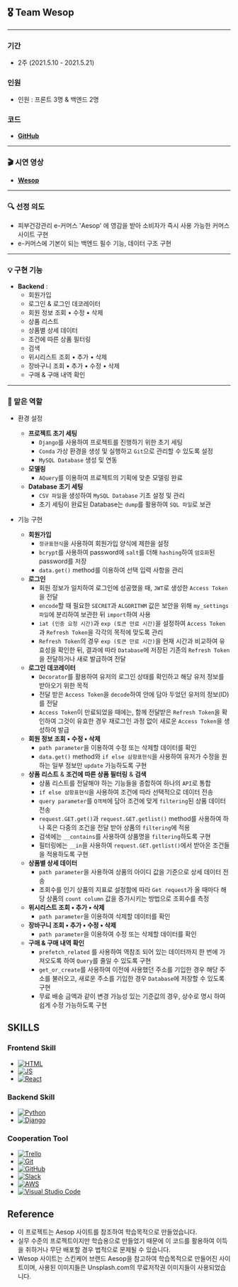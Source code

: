## 🎖  Team Wesop

---

### 기간

- 2주 (2021.5.10 - 2021.5.21)

### 인원

- 인원 : 프론트 3명 & 백엔드 2명

### 코드

- **[GitHub](https://github.com/hwaya2828/WESOP-backend)**

---

### 🎬  시연 영상

- [**Wesop**](https://www.youtube.com/watch?v=J05y2eiE76Q&list=PLZTmS1zO_K1Zj4ZRa-eu3Ugt-DfGC7eXC&index=10)

---

### 🔍  선정 의도

- 피부건강관리 e-커머스 'Aesop' 에 영감을 받아 소비자가 즉시 사용 가능한 커머스 사이트 구현
- e-커머스에 기본이 되는 백엔드 필수 기능, 데이터 구조 구현

---

### 💡  구현 기능

- **Backend** :
    - 회원가입
    - 로그인 & 로그인 데코레이터
    - 회원 정보 조회 • 수정 • 삭제
    - 상품 리스트
    - 상품별 상세 데이터
    - 조건에 따른 상품 필터링
    - 검색
    - 위시리스트 조회 • 추가 • 삭제
    - 장바구니 조회 • 추가 • 수정 • 삭제
    - 구매 & 구매 내역 확인

---

### 💎  맡은 역할

- 환경 설정
    - **프로젝트 초기 세팅**
        - `Django`를 사용하여 프로젝트를 진행하기 위한 초기 세팅
        - `Conda` 가상 환경을 생성 및 실행하고 `Git`으로 관리할 수 있도록 설정
        - `MySQL Database` 생성 및 연동
    - **모델링**
        - `AQuery`를 이용하여 프로젝트의 기획에 맞춘 모델링 완료
    - **Database 초기 세팅**
        - `CSV 파일`을 생성하여 `MySQL Database` 기초 설정 및 관리
        - 초기 세팅이 완료된 Database는 `dump`를 활용하여 `SQL 파일`로 보관

- 기능 구현
    - **회원가입**
        - `정규표현식`을 사용하여 회원가입 양식에 제한을 설정
        - `bcrypt`를 사용하여 password에 `salt`를 더해 `hashing`하여 `암호화`된 password를 저장
        - `data.get()` method를 이용하여 선택 입력 사항을 관리
    - **로그인**
        - 회원 정보가 일치하여 로그인에 성공했을 때, `JWT`로 생성한 `Access Token`을 전달
        - `encode`할 때 필요한 `SECRET`과 `ALGORITHM` 값은 보안을 위해 `my_settings 파일`에 분리하여 보관한 뒤 `import`하여 사용
        - `iat (인증 요청 시간)`과 `exp (토큰 만료 시간)`을 설정하여 `Access Token`과 `Refresh Token`을 각각의 목적에 맞도록 관리
        - `Refresh Token`의 경우 `exp (토큰 만료 시간)`을 현재 시간과 비교하여 유효성을 확인한 뒤, 결과에 따라 `Database`에 저장된 기존의 `Refresh Token`을 전달하거나 새로 발급하여 전달
    - **로그인 데코레이터**
        - `Decorator`를 활용하여 유저의 로그인 상태를 확인하고 해당 유저 정보를 받아오기 위한 목적
        - 전달 받은 `Access Token`을 `decode`하여 안에 담아 두었던 유저의 정보(ID)를 전달
        - `Access Token`이 만료되었을 때에는, 함께 전달받은 `Refresh Token`을 확인하여 그것이 유효한 경우 재로그인 과정 없이 새로운 `Access Token`을 생성하여 발급
    - **회원 정보 조회 • 수정 • 삭제**
        - `path parameter`을 이용하여 수정 또는 삭제할 데이터를 확인
        - `data.get()` method와 `if else 삼항표현식`을 사용하여 유저가 수정을 원하는 일부 정보만 `update` 가능하도록 구현
    - **상품 리스트** & **조건에 따른 상품 필터링** & **검색**
        - 상품 리스트를 전달해야 하는 기능들을 종합하여 하나의 `API`로 통합
        - `if else 삼항표현식`을 사용하여 조건에 따라 선택적으로 데이터 전송
        - `query parameter`를 `Q객체`에 담아 조건에 맞게 `filtering`된 상품 데이터 전송
        - `request.GET.get()`과 `request.GET.getlist()` method를 사용하여 하나 혹은 다중의 조건을 전달 받아 상품의 `filtering`에 적용
        - 검색에는 `__contains`를 사용하여 상품명을 `filtering`하도록 구현
        - 필터링에는 `__in`을 사용하여 `request.GET.getlist()`에서 받아온 조건들을 적용하도록 구현
    - **상품별 상세 데이터**
        - `path parameter`을 사용하여 상품의 아이디 값을 기준으로 상세 데이터 전송
        - 조회수를 인기 상품의 지표로 설정함에 따라 `Get request`가 올 때마다 해당 상품의 `count column` 값을 증가시키는 방법으로 조회수를 측정
    - **위시리스트 조회 • 추가 • 삭제**
        - `path parameter`을 이용하여 삭제할 데이터를 확인
    - **장바구니 조회 • 추가 • 수정 • 삭제**
        - `path parameter`을 이용하여 수정 또는 삭제할 데이터를 확인
    - **구매 & 구매 내역 확인**
        - `prefetch_related` 를 사용하여 역참조 되어 있는 데이터까지 한 번에 가져오도록 하여 `Query`를 줄일 수 있도록 구현
        - `get_or_create`를 사용하여 이전에 사용했던 주소를 기입한 경우 해당 주소를 불러오고, 새로운 주소를 기입한 경우 `Database`에 저장할 수 있도록 구현
        - 무료 배송 금액과 같이 변경 가능성 있는 기준값의 경우, 상수로 명시 하여 쉽게 수정 가능하도록 구현

## SKILLS

### Frontend Skill
<ul>
<li><a target="_blank" rel="noopener noreferrer" href="https://camo.githubusercontent.com/d63d473e728e20a286d22bb2226a7bf45a2b9ac6c72c59c0e61e9730bfe4168c/68747470733a2f2f696d672e736869656c64732e696f2f62616467652f48544d4c352d4533344632363f7374796c653d666f722d7468652d6261646765266c6f676f3d68746d6c35266c6f676f436f6c6f723d7768697465"><img src="https://camo.githubusercontent.com/d63d473e728e20a286d22bb2226a7bf45a2b9ac6c72c59c0e61e9730bfe4168c/68747470733a2f2f696d672e736869656c64732e696f2f62616467652f48544d4c352d4533344632363f7374796c653d666f722d7468652d6261646765266c6f676f3d68746d6c35266c6f676f436f6c6f723d7768697465" alt="HTML" data-canonical-src="https://img.shields.io/badge/HTML5-E34F26?style=for-the-badge&amp;logo=html5&amp;logoColor=white" style="max-width:100%;"></a></li>
<li><a target="_blank" rel="noopener noreferrer" href="https://camo.githubusercontent.com/9d07c04bdd98c662d5df9d4e1cc1de8446ffeaebca330feb161f1fb8e1188204/68747470733a2f2f696d672e736869656c64732e696f2f62616467652f4a6176615363726970742d4637444631453f7374796c653d666f722d7468652d6261646765266c6f676f3d6a617661736372697074266c6f676f436f6c6f723d626c61636b"><img src="https://camo.githubusercontent.com/9d07c04bdd98c662d5df9d4e1cc1de8446ffeaebca330feb161f1fb8e1188204/68747470733a2f2f696d672e736869656c64732e696f2f62616467652f4a6176615363726970742d4637444631453f7374796c653d666f722d7468652d6261646765266c6f676f3d6a617661736372697074266c6f676f436f6c6f723d626c61636b" alt="JS" data-canonical-src="https://img.shields.io/badge/JavaScript-F7DF1E?style=for-the-badge&amp;logo=javascript&amp;logoColor=black" style="max-width:100%;"></a></li>
<li><a target="_blank" rel="noopener noreferrer" href="https://camo.githubusercontent.com/268ac512e333b69600eb9773a8f80b7a251f4d6149642a50a551d4798183d621/68747470733a2f2f696d672e736869656c64732e696f2f62616467652f52656163742d3230323332413f7374796c653d666f722d7468652d6261646765266c6f676f3d7265616374266c6f676f436f6c6f723d363144414642"><img src="https://camo.githubusercontent.com/268ac512e333b69600eb9773a8f80b7a251f4d6149642a50a551d4798183d621/68747470733a2f2f696d672e736869656c64732e696f2f62616467652f52656163742d3230323332413f7374796c653d666f722d7468652d6261646765266c6f676f3d7265616374266c6f676f436f6c6f723d363144414642" alt="React" data-canonical-src="https://img.shields.io/badge/React-20232A?style=for-the-badge&amp;logo=react&amp;logoColor=61DAFB" style="max-width:100%;"></a></li></ul>

### Backend Skill

<ul><li><a target="_blank" rel="noopener noreferrer" href="https://camo.githubusercontent.com/27250b9f428b32314f8610e1a996939cc116da5f8c4d8a2f8ed37104275085b8/68747470733a2f2f696d672e736869656c64732e696f2f62616467652f507974686f6e2d3134333534433f7374796c653d666f722d7468652d6261646765266c6f676f3d707974686f6e266c6f676f436f6c6f723d7768697465"><img src="https://camo.githubusercontent.com/27250b9f428b32314f8610e1a996939cc116da5f8c4d8a2f8ed37104275085b8/68747470733a2f2f696d672e736869656c64732e696f2f62616467652f507974686f6e2d3134333534433f7374796c653d666f722d7468652d6261646765266c6f676f3d707974686f6e266c6f676f436f6c6f723d7768697465" alt="Python" data-canonical-src="https://img.shields.io/badge/Python-14354C?style=for-the-badge&amp;logo=python&amp;logoColor=white" style="max-width:100%;"></a></li>
<li><a target="_blank" rel="noopener noreferrer" href="https://camo.githubusercontent.com/4d74b36962a1b06aed5f035f2f95f131059b2b551c7e6d81630f7df7831b9f80/68747470733a2f2f696d672e736869656c64732e696f2f62616467652f446a616e676f2d3039324532303f7374796c653d666f722d7468652d6261646765266c6f676f3d646a616e676f266c6f676f436f6c6f723d7768697465"><img src="https://camo.githubusercontent.com/4d74b36962a1b06aed5f035f2f95f131059b2b551c7e6d81630f7df7831b9f80/68747470733a2f2f696d672e736869656c64732e696f2f62616467652f446a616e676f2d3039324532303f7374796c653d666f722d7468652d6261646765266c6f676f3d646a616e676f266c6f676f436f6c6f723d7768697465" alt="Django" data-canonical-src="https://img.shields.io/badge/Django-092E20?style=for-the-badge&amp;logo=django&amp;logoColor=white" style="max-width:100%;"></a></li>
</ul>

### Cooperation Tool

<ul>
<li>
<a target="_blank" rel="noopener noreferrer" href="https://camo.githubusercontent.com/7cbefa0a56a026d9fc03e4a6005ae5199f3eb08a6441e9030bfdc66b70dc500d/68747470733a2f2f696d672e736869656c64732e696f2f62616467652f5472656c6c6f2d2532333032364141372e7376673f267374796c653d666f722d7468652d6261646765266c6f676f3d5472656c6c6f266c6f676f436f6c6f723d7768697465"><img alt="Trello" src="https://camo.githubusercontent.com/7cbefa0a56a026d9fc03e4a6005ae5199f3eb08a6441e9030bfdc66b70dc500d/68747470733a2f2f696d672e736869656c64732e696f2f62616467652f5472656c6c6f2d2532333032364141372e7376673f267374796c653d666f722d7468652d6261646765266c6f676f3d5472656c6c6f266c6f676f436f6c6f723d7768697465" data-canonical-src="https://img.shields.io/badge/Trello-%23026AA7.svg?&amp;style=for-the-badge&amp;logo=Trello&amp;logoColor=white" style="max-width:100%;"></a>
</li>
<li>
<a target="_blank" rel="noopener noreferrer" href="https://camo.githubusercontent.com/60ced9d0b93df96cf8b0c2249a2f225fc851ecf9ec2db9200b7a27bd6b72c64a/68747470733a2f2f696d672e736869656c64732e696f2f62616467652f6769742d2532334630353033332e7376673f267374796c653d666f722d7468652d6261646765266c6f676f3d676974266c6f676f436f6c6f723d7768697465"><img alt="Git" src="https://camo.githubusercontent.com/60ced9d0b93df96cf8b0c2249a2f225fc851ecf9ec2db9200b7a27bd6b72c64a/68747470733a2f2f696d672e736869656c64732e696f2f62616467652f6769742d2532334630353033332e7376673f267374796c653d666f722d7468652d6261646765266c6f676f3d676974266c6f676f436f6c6f723d7768697465" data-canonical-src="https://img.shields.io/badge/git-%23F05033.svg?&amp;style=for-the-badge&amp;logo=git&amp;logoColor=white" style="max-width:100%;"></a>
</li>
<li>
<a target="_blank" rel="noopener noreferrer" href="https://camo.githubusercontent.com/484e674f91650af15c7b80cd40d2870109044c4e8e1418b81920e49fd24111b1/68747470733a2f2f696d672e736869656c64732e696f2f62616467652f6769746875622d2532333132313031312e7376673f267374796c653d666f722d7468652d6261646765266c6f676f3d676974687562266c6f676f436f6c6f723d7768697465"><img alt="GitHub" src="https://camo.githubusercontent.com/484e674f91650af15c7b80cd40d2870109044c4e8e1418b81920e49fd24111b1/68747470733a2f2f696d672e736869656c64732e696f2f62616467652f6769746875622d2532333132313031312e7376673f267374796c653d666f722d7468652d6261646765266c6f676f3d676974687562266c6f676f436f6c6f723d7768697465" data-canonical-src="https://img.shields.io/badge/github-%23121011.svg?&amp;style=for-the-badge&amp;logo=github&amp;logoColor=white" style="max-width:100%;"></a>
</li>
<li>
<a target="_blank" rel="noopener noreferrer" href="https://camo.githubusercontent.com/870d2945e15dde83583f64ea1f3f4471702e45bf30fa884412da74cb7731ae42/68747470733a2f2f696d672e736869656c64732e696f2f62616467652f536c61636b2d3441313534423f7374796c653d666f722d7468652d6261646765266c6f676f3d736c61636b266c6f676f436f6c6f723d7768697465"><img alt="Slack" src="https://camo.githubusercontent.com/870d2945e15dde83583f64ea1f3f4471702e45bf30fa884412da74cb7731ae42/68747470733a2f2f696d672e736869656c64732e696f2f62616467652f536c61636b2d3441313534423f7374796c653d666f722d7468652d6261646765266c6f676f3d736c61636b266c6f676f436f6c6f723d7768697465" data-canonical-src="https://img.shields.io/badge/Slack-4A154B?style=for-the-badge&amp;logo=slack&amp;logoColor=white" style="max-width:100%;"></a>
</li>
<li>
<a target="_blank" rel="noopener noreferrer" href="https://camo.githubusercontent.com/fe854fd55e4418bc89aed0f73b77bf17a81f4ffa1d396c3d41551ba50d91b04c/68747470733a2f2f696d672e736869656c64732e696f2f62616467652f4157532d2532334646393930302e7376673f267374796c653d666f722d7468652d6261646765266c6f676f3d616d617a6f6e2d617773266c6f676f436f6c6f723d7768697465"><img alt="AWS" src="https://camo.githubusercontent.com/fe854fd55e4418bc89aed0f73b77bf17a81f4ffa1d396c3d41551ba50d91b04c/68747470733a2f2f696d672e736869656c64732e696f2f62616467652f4157532d2532334646393930302e7376673f267374796c653d666f722d7468652d6261646765266c6f676f3d616d617a6f6e2d617773266c6f676f436f6c6f723d7768697465" data-canonical-src="https://img.shields.io/badge/AWS-%23FF9900.svg?&amp;style=for-the-badge&amp;logo=amazon-aws&amp;logoColor=white" style="max-width:100%;"></a>
</li>
<li>
<a target="_blank" rel="noopener noreferrer" href="https://camo.githubusercontent.com/ac51696a0973a2641e3cfbdaebd2bfb86be989856c12e3902a1ab25f4de4aac6/68747470733a2f2f696d672e736869656c64732e696f2f62616467652f56697375616c53747564696f436f64652d3030373864372e7376673f267374796c653d666f722d7468652d6261646765266c6f676f3d76697375616c2d73747564696f2d636f6465266c6f676f436f6c6f723d7768697465"><img alt="Visual Studio Code" src="https://camo.githubusercontent.com/ac51696a0973a2641e3cfbdaebd2bfb86be989856c12e3902a1ab25f4de4aac6/68747470733a2f2f696d672e736869656c64732e696f2f62616467652f56697375616c53747564696f436f64652d3030373864372e7376673f267374796c653d666f722d7468652d6261646765266c6f676f3d76697375616c2d73747564696f2d636f6465266c6f676f436f6c6f723d7768697465" data-canonical-src="https://img.shields.io/badge/VisualStudioCode-0078d7.svg?&amp;style=for-the-badge&amp;logo=visual-studio-code&amp;logoColor=white" style="max-width:100%;"></a>
</li>
</ul>


## Reference
- 이 프로젝트는 Aesop 사이트를 참조하여 학습목적으로 만들었습니다.
- 실무 수준의 프로젝트이지만 학습용으로 만들었기 때문에 이 코드를 활용하여 이득을 취하거나 무단 배포할 경우 법적으로 문제될 수 있습니다.
- Wesop 사이트는 스킨케어 브랜드 Aesop을 참고하여 학습목적으로 만들어진 사이트이며, 사용된 이미지들은 Unsplash.com의 무료저작권 이미지들이 사용되었습니다.
